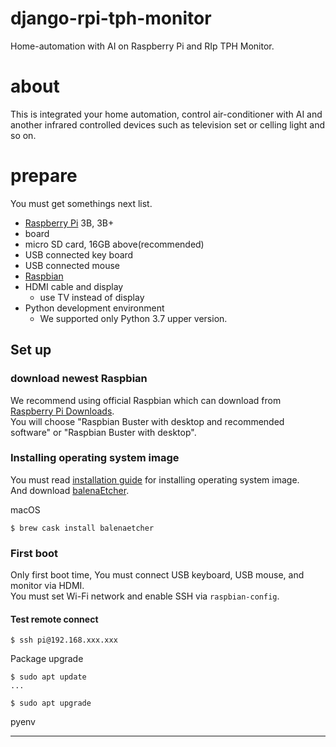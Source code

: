 # django-rpi-tph-monitor
Home-automation with AI on Raspberry Pi and RIp TPH Monitor.

# about
This is integrated your home automation, control air-conditioner with AI and another infrared controlled devices such as television set or celling light and so on.

# prepare
You must get somethings next list.

* [Raspberry Pi][raspi] 3B, 3B+
* board
* micro SD card, 16GB above(recommended)
* USB connected key board
* USB connected mouse
* [Raspbian][raspbian]
* HDMI cable and display
  * use TV instead of display
* Python development environment
  * We supported only Python 3.7 upper version.

## Set up

### download newest Raspbian
We recommend using official Raspbian which can download from [Raspberry Pi Downloads][rpbod].  
You will choose "Raspbian Buster with desktop and recommended software" or
"Raspbian Buster with desktop".

### Installing operating system image
You must read [installation guide][ig] for installing operating system image.  
And download [balenaEtcher][etcher].

macOS  
```shell
$ brew cask install balenaetcher
```



### First boot
Only first boot time, You must connect USB keyboard, USB mouse, and monitor via HDMI.  
You must set Wi-Fi network and enable SSH via `raspbian-config`.  

#### Test remote connect

```shell
$ ssh pi@192.168.xxx.xxx
```

Package upgrade
```shell
$ sudo apt update
...
```

```shell
$ sudo apt upgrade
```
 
pyenv



----
[raspi]: https://www.raspberrypi.org
[rpbod]: https://www.raspberrypi.org/downloads/
[raspbian]: https://www.raspbian.org
[ig]: https://www.raspberrypi.org/documentation/installation/installing-images/README.md
[etcher]: https://www.balena.io/etcher/